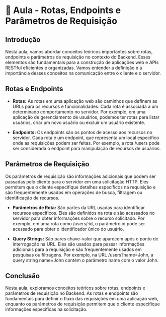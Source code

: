 # 📘 Aula - Rotas, Endpoints e Parâmetros de Requisição

## Introdução

Nesta aula, vamos abordar conceitos teóricos importantes sobre rotas, endpoints e parâmetros de requisição no contexto do Backend. Esses elementos são fundamentais para a construção de aplicações web e APIs RESTful eficientes e organizadas. Vamos entender a definição e a importância desses conceitos na comunicação entre o cliente e o servidor.

## Rotas e Endpoints

- **Rotas:** As rotas em uma aplicação web são caminhos que definem as URLs para os recursos e funcionalidades. Cada rota é associada a um determinado comportamento no servidor. Por exemplo, em uma aplicação de gerenciamento de usuários, podemos ter rotas para listar usuários, criar um novo usuário ou excluir um usuário existente.

- **Endpoints:** Os endpoints são os pontos de acesso aos recursos no servidor. Cada rota é um endpoint, que representa um local específico onde as requisições podem ser feitas. Por exemplo, a rota /users pode ser considerada o endpoint para manipulação de recursos de usuários.

## Parâmetros de Requisição

Os parâmetros de requisição são informações adicionais que podem ser passadas pelo cliente para o servidor em uma solicitação HTTP. Eles permitem que o cliente especifique detalhes específicos na requisição e são frequentemente usados em operações de busca, filtragem ou identificação de recursos.

- **Parâmetros de Rota:** São partes da URL usadas para identificar recursos específicos. Eles são definidos na rota e são acessados no servidor para obter informações sobre o recurso solicitado. Por exemplo, em uma rota como /users/:id, o parâmetro id pode ser acessado para obter o identificador único do usuário.

- **Query Strings:** São pares chave-valor que aparecem após o ponto de interrogação na URL. Eles são usados para passar informações adicionais para a requisição e são frequentemente usados em pesquisas ou filtragens. Por exemplo, na URL /users?name=John, a query string name=John contém o parâmetro name com o valor John.

## Conclusão

Nesta aula, exploramos conceitos teóricos sobre rotas, endpoints e parâmetros de requisição no Backend. As rotas e endpoints são fundamentais para definir o fluxo das requisições em uma aplicação web, enquanto os parâmetros de requisição permitem que o cliente especifique informações específicas na solicitação.